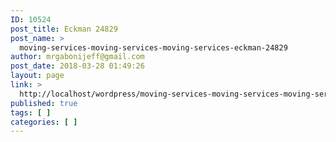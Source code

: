 ```yaml
---
ID: 10524
post_title: Eckman 24829
post_name: >
  moving-services-moving-services-moving-services-eckman-24829
author: mrgabonijeff@gmail.com
post_date: 2018-03-28 01:49:26
layout: page
link: >
  http://localhost/wordpress/moving-services-moving-services-moving-services-eckman-24829/
published: true
tags: [ ]
categories: [ ]
---
```

